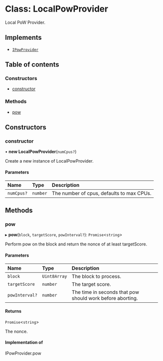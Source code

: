 # Class: LocalPowProvider

Local PoW Provider.

## Implements

- [`IPowProvider`](../interfaces/IPowProvider.md)

## Table of contents

### Constructors

- [constructor](LocalPowProvider.md#constructor)

### Methods

- [pow](LocalPowProvider.md#pow)

## Constructors

### constructor

• **new LocalPowProvider**(`numCpus?`)

Create a new instance of LocalPowProvider.

#### Parameters

| Name | Type | Description |
| :------ | :------ | :------ |
| `numCpus?` | `number` | The number of cpus, defaults to max CPUs. |

## Methods

### pow

▸ **pow**(`block`, `targetScore`, `powInterval?`): `Promise`<`string`\>

Perform pow on the block and return the nonce of at least targetScore.

#### Parameters

| Name | Type | Description |
| :------ | :------ | :------ |
| `block` | `Uint8Array` | The block to process. |
| `targetScore` | `number` | The target score. |
| `powInterval?` | `number` | The time in seconds that pow should work before aborting. |

#### Returns

`Promise`<`string`\>

The nonce.

#### Implementation of

IPowProvider.pow

